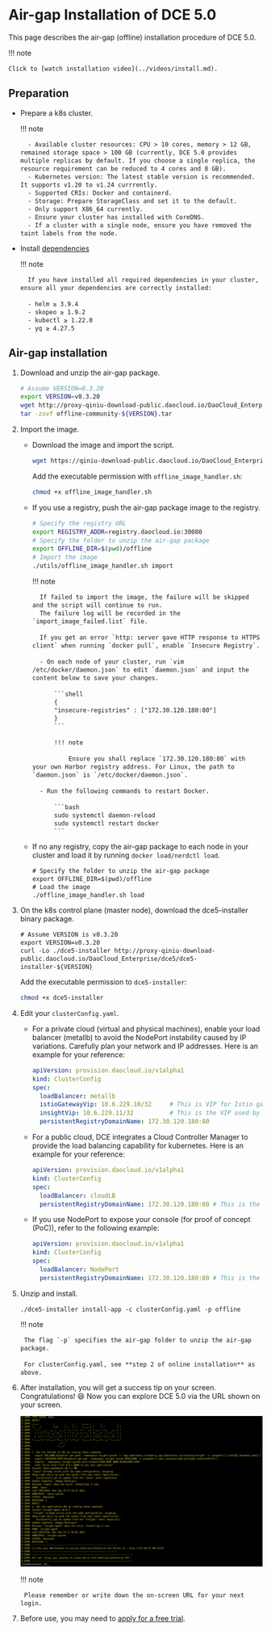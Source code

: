 # Air-gap Installation of DCE 5.0

This page describes the air-gap (offline) installation procedure of DCE 5.0.

!!! note

    Click to [watch installation video](../videos/install.md).

## Preparation

- Prepare a k8s cluster.

    !!! note

        - Available cluster resources: CPU > 10 cores, memory > 12 GB, remained storage space > 100 GB (currently, DCE 5.0 provides multiple replicas by default. If you choose a single replica, the resource requirement can be reduced to 4 cores and 8 GB).
        - Kubernetes version: The latest stable version is recommended. It supports v1.20 to v1.24 currrently.
        - Supported CRIs: Docker and containerd.
        - Storage: Prepare StorageClass and set it to the default.
        - Only support X86_64 currently.
        - Ensure your cluster has installed with CoreDNS.
        - If a cluster with a single node, ensure you have removed the taint labels from the node.
    
- Install [dependencies](install-tools.md)

    !!! note

        If you have installed all required dependencies in your cluster, ensure all your dependencies are correctly installed:

        - helm ≥ 3.9.4
        - skopeo ≥ 1.9.2
        - kubectl ≥ 1.22.0
        - yq ≥ 4.27.5

## Air-gap installation

1. Download and unzip the air-gap package.

    ``` bash
    # Assume VERSION=0.3.20
    export VERSION=v0.3.20
    wget http://proxy-qiniu-download-public.daocloud.io/DaoCloud_Enterprise/dce5/offline-community-${VERSION}.tar
    tar -zxvf offline-community-${VERSION}.tar
    ```

2. Import the image.

    - Download the image and import the script.

        ```bash
        wget https://qiniu-download-public.daocloud.io/DaoCloud_Enterprise/dce5/offline_image_handler.sh
        ```

        Add the executable permission with `offline_image_handler.sh`:

        ```bash
        chmod +x offline_image_handler.sh
        ```

    - If you use a registry, push the air-gap package image to the registry.

        ```bash
        # Specify the registry URL
        export REGISTRY_ADDR=registry.daocloud.io:30080
        # Specify the folder to unzip the air-gap package
        export OFFLINE_DIR=$(pwd)/offline
        # Import the image
        ./utils/offline_image_handler.sh import
        ```

        !!! note

            If failed to import the image, the failure will be skipped and the script will continue to run.
            The failure log will be recorded in the `import_image_failed.list` file.

            If you get an error `http: server gave HTTP response to HTTPS client` when running `docker pull`, enable `Insecure Registry`. 
            
            - On each node of your cluster, run `vim /etc/docker/daemon.json` to edit `daemon.json` and input the content below to save your changes.

                ```shell
                {
                "insecure-registries" : ["172.30.120.180:80"]
                }
                ```

                !!! note

                    Ensure you shall replace `172.30.120.180:80` with your own Harbor registry address. For Linux, the path to `daemon.json` is `/etc/docker/daemon.json`.

            - Run the following commands to restart Docker.

                ```bash
                sudo systemctl daemon-reload
                sudo systemctl restart docker
                ```

    - If no any registry, copy the air-gap package to each node in your cluster and load it by running `docker load/nerdctl load`.

        ```shell
        # Specify the folder to unzip the air-gap package
        export OFFLINE_DIR=$(pwd)/offline
        # Load the image
        ./offline_image_handler.sh load
        ```

3. On the k8s control plane (master node), download the dce5-installer binary package.

    ```shell
    # Assume VERSION is v0.3.20
    export VERSION=v0.3.20
    curl -Lo ./dce5-installer http://proxy-qiniu-download-public.daocloud.io/DaoCloud_Enterprise/dce5/dce5-installer-${VERSION}
    ```

    Add the executable permission to `dce5-installer`:

    ```bash
    chmod +x dce5-installer
    ```
    
4. Edit your `clusterConfig.yaml`.

    - For a private cloud (virtual and physical machines), enable your load balancer (metallb) to avoid the NodePort instability caused by IP variations. Carefully plan your network and IP addresses. Here is an example for your reference:

        ```yaml
        apiVersion: provision.daocloud.io/v1alpha1
        kind: ClusterConfig
        spec:
          loadBalancer: metallb
          istioGatewayVip: 10.6.229.10/32     # This is VIP for Istio gateway and is also the URL via which you can use DCE 5.0 on your web browser.
          insightVip: 10.6.229.11/32          # This is the VIP used by the Insight-Server of the Global cluster to collect logs, metrics, and traces of all sub-clusters.
          persistentRegistryDomainName: 172.30.120.180:80
        ```

    - For a public cloud, DCE integrates a Cloud Controller Manager to provide the load balancing capability for kubernetes. Here is an example for your reference:

        ``` yaml
        apiVersion: provision.daocloud.io/v1alpha1
        kind: ClusterConfig
        spec:
          loadBalancer: cloudLB
          persistentRegistryDomainName: 172.30.120.180:80 # This is the Harbor registry address
        ```

    - If you use NodePort to expose your console (for proof of concept (PoC)), refer to the following example:

        ``` yaml
        apiVersion: provision.daocloud.io/v1alpha1
        kind: ClusterConfig
        spec:
          loadBalancer: NodePort
          persistentRegistryDomainName: 172.30.120.180:80 # This is the Harbor registry address
        ```

5. Unzip and install.

    ``` shell
    ./dce5-installer install-app -c clusterConfig.yaml -p offline
    ```
    
    !!! note

        The flag `-p` specifies the air-gap folder to unzip the air-gap package.

        For clusterConfig.yaml, see **step 2 of online installation** as above.

6. After installation, you will get a success tip on your screen. Congratulations! :smile: Now you can explore DCE 5.0 via the URL shown on your screen.

    ![success](images/success.png)

    !!! note

        Please remember or write down the on-screen URL for your next login.

7. Before use, you may need to [apply for a free trial](../dce/license0.md).